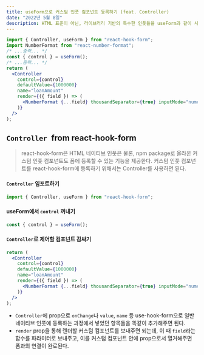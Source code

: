 ```yaml
---
title: useForm으로 커스텀 인풋 컴포넌트 등록하기 (feat. Controller)
date: "2022년 5월 8일"
description: HTML 표준이 아닌, 라이브러리 기반의 특수한 인풋들을 useForm과 같이 사용하려면 어떻게 해야할까?
---
```


```jsx
import { Controller, useForm } from "react-hook-form";
import NumberFormat from "react-number-format";
/* ...중략... */
const { control } = useForm();
/* ...중략... */
return (
  <Controller
    control={control}
    defaultValue={1000000}
    name="loanAmount"
    render={({ field }) => (
      <NumberFormat {...field} thousandSeparator={true} inputMode="numeric" />
    )}
  />
);
```

## `Controller `from react-hook-form

> react-hook-form은 HTML 네이티브 인풋은 물론, npm package로 올라온 커스텀 인풋 컴포넌트도 폼에 등록할 수 있는 기능을 제공한다. 커스텀 인풋 컴포넌트를 react-hook-form에 등록하기 위해서는 Controller를 사용하면 된다.

#### `Controller` 임포트하기

```javascript
import { Controller, useForm } from "react-hook-form";
```

#### useForm에서 `control` 꺼내기

```javascript
const { control } = useForm();
```

#### `Controller`로 제어할 컴포넌트 감싸기

```jsx
return (
  <Controller
    control={control}
    defaultValue={1000000}
    name="loanAmount"
    render={({ field }) => (
      <NumberFormat {...field} thousandSeparator={true} inputMode="numeric" />
    )}
  />
);
```

- `Controller`에 prop으로 `onChange`나 `value`, `name` 등 use-hook-form으로 일반 네이티브 인풋에 등록하는 과정에서 넣었던 항목들을 똑같이 추가해주면 된다.
- `render` prop을 통해 렌더할 커스텀 컴포넌트를 보내주면 되는데, 이 때 `field`라는 함수를 파라미터로 보내주고, 이를 커스텀 컴포넌트 안에 prop으로서 열거해주면 폼과의 연결이 완료된다.
